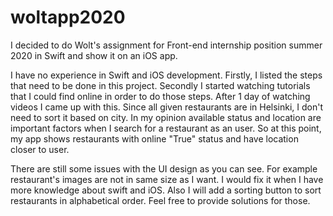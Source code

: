 # woltapp2020

I decided to do Wolt's assignment for Front-end internship position summer 2020 in Swift and show it on an iOS app.

I have no experience in Swift and iOS development. Firstly, I listed the steps that need to be done in this project. Secondly I started watching tutorials that I could find online in order to do those steps. After 1 day of watching videos I came up with this. Since all given restaurants are in Helsinki,  I don't need to sort it based on city. In my opinion available status and location are important factors when I search for a restaurant as an user. So at this point, my app shows restaurants with online "True" status and have location closer to user.

There are still some issues with the UI design as you can see. For example restaurant's images are not in same size as I want. I would fix it when I have more knowledge about swift and iOS. Also I will add a sorting button to sort restaurants in alphabetical order. Feel free to provide solutions for those.
